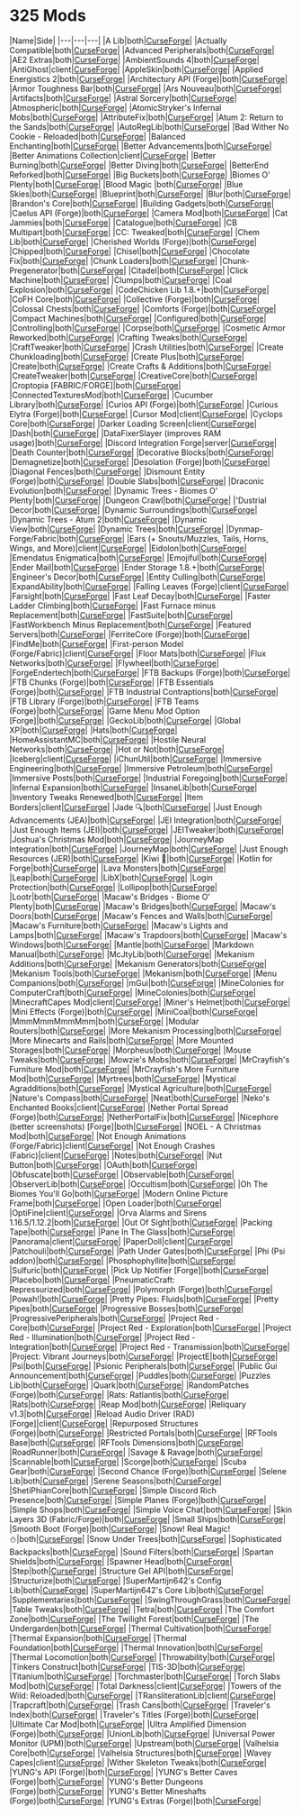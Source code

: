 # 325 Mods

|Name|Side|
|---|---|---|
|A Lib|both|[CurseForge](https://www.curseforge.com/minecraft/mc-mods/a-lib)|
|Actually Compatible|both|[CurseForge](https://www.curseforge.com/minecraft/mc-mods/actually-compatible)|
|Advanced Peripherals|both|[CurseForge](https://www.curseforge.com/minecraft/mc-mods/advanced-peripherals)|
|AE2 Extras|both|[CurseForge](https://www.curseforge.com/minecraft/mc-mods/ae2-extras)|
|AmbientSounds 4|both|[CurseForge](https://www.curseforge.com/minecraft/mc-mods/ambientsounds)|
|AntiGhost|client|[CurseForge](https://www.curseforge.com/minecraft/mc-mods/antighost)|
|AppleSkin|both|[CurseForge](https://www.curseforge.com/minecraft/mc-mods/appleskin)|
|Applied Energistics 2|both|[CurseForge](https://www.curseforge.com/minecraft/mc-mods/applied-energistics-2)|
|Architectury API (Forge)|both|[CurseForge](https://www.curseforge.com/minecraft/mc-mods/architectury-forge)|
|Armor Toughness Bar|both|[CurseForge](https://www.curseforge.com/minecraft/mc-mods/armor-toughness-bar)|
|Ars Nouveau|both|[CurseForge](https://www.curseforge.com/minecraft/mc-mods/ars-nouveau)|
|Artifacts|both|[CurseForge](https://www.curseforge.com/minecraft/mc-mods/artifacts)|
|Astral Sorcery|both|[CurseForge](https://www.curseforge.com/minecraft/mc-mods/astral-sorcery)|
|Atmospheric|both|[CurseForge](https://www.curseforge.com/minecraft/mc-mods/atmospheric)|
|AtomicStryker's Infernal Mobs|both|[CurseForge](https://www.curseforge.com/minecraft/mc-mods/atomicstrykers-infernal-mobs)|
|AttributeFix|both|[CurseForge](https://www.curseforge.com/minecraft/mc-mods/attributefix)|
|Atum 2: Return to the Sands|both|[CurseForge](https://www.curseforge.com/minecraft/mc-mods/atum)|
|AutoRegLib|both|[CurseForge](https://www.curseforge.com/minecraft/mc-mods/autoreglib)|
|Bad Wither No Cookie - Reloaded|both|[CurseForge](https://www.curseforge.com/minecraft/mc-mods/bad-wither-no-cookie-reloaded)|
|Balanced Enchanting|both|[CurseForge](https://www.curseforge.com/minecraft/mc-mods/balanced-enchanting)|
|Better Advancements|both|[CurseForge](https://www.curseforge.com/minecraft/mc-mods/better-advancements)|
|Better Animations Collection|client|[CurseForge](https://www.curseforge.com/minecraft/mc-mods/better-animations-collection)|
|Better Burning|both|[CurseForge](https://www.curseforge.com/minecraft/mc-mods/better-burning)|
|Better Diving|both|[CurseForge](https://www.curseforge.com/minecraft/mc-mods/better-diving)|
|BetterEnd Reforked|both|[CurseForge](https://www.curseforge.com/minecraft/mc-mods/betterend-re-forked)|
|Big Buckets|both|[CurseForge](https://www.curseforge.com/minecraft/mc-mods/bigbuckets)|
|Biomes O' Plenty|both|[CurseForge](https://www.curseforge.com/minecraft/mc-mods/biomes-o-plenty)|
|Blood Magic |both|[CurseForge](https://www.curseforge.com/minecraft/mc-mods/blood-magic)|
|Blue Skies|both|[CurseForge](https://www.curseforge.com/minecraft/mc-mods/blue-skies)|
|Blueprint|both|[CurseForge](https://www.curseforge.com/minecraft/mc-mods/blueprint)|
|Blur|both|[CurseForge](https://www.curseforge.com/minecraft/mc-mods/blur)|
|Brandon's Core|both|[CurseForge](https://www.curseforge.com/minecraft/mc-mods/brandons-core)|
|Building Gadgets|both|[CurseForge](https://www.curseforge.com/minecraft/mc-mods/building-gadgets)|
|Caelus API (Forge)|both|[CurseForge](https://www.curseforge.com/minecraft/mc-mods/caelus)|
|Camera Mod|both|[CurseForge](https://www.curseforge.com/minecraft/mc-mods/camera-mod)|
|Cat Jammies|both|[CurseForge](https://www.curseforge.com/minecraft/mc-mods/cat-jammies)|
|Catalogue|both|[CurseForge](https://www.curseforge.com/minecraft/mc-mods/catalogue)|
|CB Multipart|both|[CurseForge](https://www.curseforge.com/minecraft/mc-mods/cb-multipart)|
|CC: Tweaked|both|[CurseForge](https://www.curseforge.com/minecraft/mc-mods/cc-tweaked)|
|Chem Lib|both|[CurseForge](https://www.curseforge.com/minecraft/mc-mods/chemlib)|
|Cherished Worlds (Forge)|both|[CurseForge](https://www.curseforge.com/minecraft/mc-mods/cherished-worlds)|
|Chipped|both|[CurseForge](https://www.curseforge.com/minecraft/mc-mods/chipped)|
|Chisel|both|[CurseForge](https://www.curseforge.com/minecraft/mc-mods/chisel)|
|Chocolate Fix|both|[CurseForge](https://www.curseforge.com/minecraft/mc-mods/chocolate-fix)|
|Chunk Loaders|both|[CurseForge](https://www.curseforge.com/minecraft/mc-mods/chunk-loaders)|
|Chunk-Pregenerator|both|[CurseForge](https://www.curseforge.com/minecraft/mc-mods/chunkpregenerator)|
|Citadel|both|[CurseForge](https://www.curseforge.com/minecraft/mc-mods/citadel)|
|Click Machine|both|[CurseForge](https://www.curseforge.com/minecraft/mc-mods/click-machine)|
|Clumps|both|[CurseForge](https://www.curseforge.com/minecraft/mc-mods/clumps)|
|Coal Explosion|both|[CurseForge](https://www.curseforge.com/minecraft/mc-mods/coal-explosion)|
|CodeChicken Lib 1.8.+|both|[CurseForge](https://www.curseforge.com/minecraft/mc-mods/codechicken-lib-1-8)|
|CoFH Core|both|[CurseForge](https://www.curseforge.com/minecraft/mc-mods/cofh-core)|
|Collective (Forge)|both|[CurseForge](https://www.curseforge.com/minecraft/mc-mods/collective)|
|Colossal Chests|both|[CurseForge](https://www.curseforge.com/minecraft/mc-mods/colossal-chests)|
|Comforts (Forge)|both|[CurseForge](https://www.curseforge.com/minecraft/mc-mods/comforts)|
|Compact Machines|both|[CurseForge](https://www.curseforge.com/minecraft/mc-mods/compact-machines)|
|Configured|both|[CurseForge](https://www.curseforge.com/minecraft/mc-mods/configured)|
|Controlling|both|[CurseForge](https://www.curseforge.com/minecraft/mc-mods/controlling)|
|Corpse|both|[CurseForge](https://www.curseforge.com/minecraft/mc-mods/corpse)|
|Cosmetic Armor Reworked|both|[CurseForge](https://www.curseforge.com/minecraft/mc-mods/cosmetic-armor-reworked)|
|Crafting Tweaks|both|[CurseForge](https://www.curseforge.com/minecraft/mc-mods/crafting-tweaks)|
|CraftTweaker|both|[CurseForge](https://www.curseforge.com/minecraft/mc-mods/crafttweaker)|
|Crash Utilities|both|[CurseForge](https://www.curseforge.com/minecraft/mc-mods/crash-utilities)|
|Create Chunkloading|both|[CurseForge](https://www.curseforge.com/minecraft/mc-mods/create-chunkloading)|
|Create Plus|both|[CurseForge](https://www.curseforge.com/minecraft/mc-mods/create-plus)|
|Create|both|[CurseForge](https://www.curseforge.com/minecraft/mc-mods/create)|
|Create Crafts & Additions|both|[CurseForge](https://www.curseforge.com/minecraft/mc-mods/createaddition)|
|CreateTweaker|both|[CurseForge](https://www.curseforge.com/minecraft/mc-mods/createtweaker)|
|CreativeCore|both|[CurseForge](https://www.curseforge.com/minecraft/mc-mods/creativecore)|
|Croptopia [FABRIC/FORGE]|both|[CurseForge](https://www.curseforge.com/minecraft/mc-mods/croptopia-fabric)|
|ConnectedTexturesMod|both|[CurseForge](https://www.curseforge.com/minecraft/mc-mods/ctm)|
|Cucumber Library|both|[CurseForge](https://www.curseforge.com/minecraft/mc-mods/cucumber)|
|Curios API (Forge)|both|[CurseForge](https://www.curseforge.com/minecraft/mc-mods/curios)|
|Curious Elytra (Forge)|both|[CurseForge](https://www.curseforge.com/minecraft/mc-mods/curious-elytra)|
|Cursor Mod|client|[CurseForge](https://www.curseforge.com/minecraft/mc-mods/cursor-mod)|
|Cyclops Core|both|[CurseForge](https://www.curseforge.com/minecraft/mc-mods/cyclops-core)|
|Darker Loading Screen|client|[CurseForge](https://www.curseforge.com/minecraft/mc-mods/darker-loading-screen)|
|Dash|both|[CurseForge](https://www.curseforge.com/minecraft/mc-mods/dash)|
|DataFixerSlayer (improves RAM usage)|both|[CurseForge](https://www.curseforge.com/minecraft/mc-mods/datafixerslayer)|
|Discord Integration Forge|server|[CurseForge](https://www.curseforge.com/minecraft/mc-mods/dcintegration)|
|Death Counter|both|[CurseForge](https://www.curseforge.com/minecraft/mc-mods/death-counter)|
|Decorative Blocks|both|[CurseForge](https://www.curseforge.com/minecraft/mc-mods/decorative-blocks)|
|Demagnetize|both|[CurseForge](https://www.curseforge.com/minecraft/mc-mods/demagnetize)|
|Desolation (Forge)|both|[CurseForge](https://www.curseforge.com/minecraft/mc-mods/desolation-forge)|
|Diagonal Fences|both|[CurseForge](https://www.curseforge.com/minecraft/mc-mods/diagonal-fences)|
|Dismount Entity (Forge)|both|[CurseForge](https://www.curseforge.com/minecraft/mc-mods/dismount-entity)|
|Double Slabs|both|[CurseForge](https://www.curseforge.com/minecraft/mc-mods/double-slabs)|
|Draconic Evolution|both|[CurseForge](https://www.curseforge.com/minecraft/mc-mods/draconic-evolution)|
|Dynamic Trees - Biomes O' Plenty|both|[CurseForge](https://www.curseforge.com/minecraft/mc-mods/dtbop)|
|Dungeon Crawl|both|[CurseForge](https://www.curseforge.com/minecraft/mc-mods/dungeon-crawl)|
|'Dustrial Decor|both|[CurseForge](https://www.curseforge.com/minecraft/mc-mods/dustrial-decor)|
|Dynamic Surroundings|both|[CurseForge](https://www.curseforge.com/minecraft/mc-mods/dynamic-surroundings)|
|Dynamic Trees - Atum 2|both|[CurseForge](https://www.curseforge.com/minecraft/mc-mods/dynamic-trees-atum-2)|
|Dynamic View|both|[CurseForge](https://www.curseforge.com/minecraft/mc-mods/dynamic-view)|
|Dynamic Trees|both|[CurseForge](https://www.curseforge.com/minecraft/mc-mods/dynamictrees)|
|Dynmap-Forge/Fabric|both|[CurseForge](https://www.curseforge.com/minecraft/mc-mods/dynmapforge)|
|Ears (+ Snouts/Muzzles, Tails, Horns, Wings, and More)|client|[CurseForge](https://www.curseforge.com/minecraft/mc-mods/ears)|
|Eidolon|both|[CurseForge](https://www.curseforge.com/minecraft/mc-mods/eidolon)|
|Emendatus Enigmatica|both|[CurseForge](https://www.curseforge.com/minecraft/mc-mods/emendatus-enigmatica)|
|Emojiful|both|[CurseForge](https://www.curseforge.com/minecraft/mc-mods/emojiful)|
|Ender Mail|both|[CurseForge](https://www.curseforge.com/minecraft/mc-mods/ender-mail)|
|Ender Storage 1.8.+|both|[CurseForge](https://www.curseforge.com/minecraft/mc-mods/ender-storage-1-8)|
|Engineer's Decor|both|[CurseForge](https://www.curseforge.com/minecraft/mc-mods/engineers-decor)|
|Entity Culling|both|[CurseForge](https://www.curseforge.com/minecraft/mc-mods/entity-culling)|
|ExpandAbility|both|[CurseForge](https://www.curseforge.com/minecraft/mc-mods/expandability)|
|Falling Leaves (Forge)|client|[CurseForge](https://www.curseforge.com/minecraft/mc-mods/falling-leaves-forge)|
|Farsight|both|[CurseForge](https://www.curseforge.com/minecraft/mc-mods/farsight)|
|Fast Leaf Decay|both|[CurseForge](https://www.curseforge.com/minecraft/mc-mods/fast-leaf-decay)|
|Faster Ladder Climbing|both|[CurseForge](https://www.curseforge.com/minecraft/mc-mods/faster-ladder-climbing)|
|Fast Furnace minus Replacement|both|[CurseForge](https://www.curseforge.com/minecraft/mc-mods/fastfurnace-minus-replacement)|
|FastSuite|both|[CurseForge](https://www.curseforge.com/minecraft/mc-mods/fastsuite)|
|FastWorkbench Minus Replacement|both|[CurseForge](https://www.curseforge.com/minecraft/mc-mods/fastworkbench-minus-replacement)|
|Featured Servers|both|[CurseForge](https://www.curseforge.com/minecraft/mc-mods/featured-servers)|
|FerriteCore (Forge)|both|[CurseForge](https://www.curseforge.com/minecraft/mc-mods/ferritecore)|
|FindMe|both|[CurseForge](https://www.curseforge.com/minecraft/mc-mods/findme)|
|First-person Model (Forge/Fabric)|client|[CurseForge](https://www.curseforge.com/minecraft/mc-mods/first-person-model)|
|Floor Mats|both|[CurseForge](https://www.curseforge.com/minecraft/mc-mods/floor-mats)|
|Flux Networks|both|[CurseForge](https://www.curseforge.com/minecraft/mc-mods/flux-networks)|
|Flywheel|both|[CurseForge](https://www.curseforge.com/minecraft/mc-mods/flywheel)|
|ForgeEndertech|both|[CurseForge](https://www.curseforge.com/minecraft/mc-mods/forgeendertech)|
|FTB Backups (Forge)|both|[CurseForge](https://www.curseforge.com/minecraft/mc-mods/ftb-backups-forge)|
|FTB Chunks (Forge)|both|[CurseForge](https://www.curseforge.com/minecraft/mc-mods/ftb-chunks-forge)|
|FTB Essentials (Forge)|both|[CurseForge](https://www.curseforge.com/minecraft/mc-mods/ftb-essentials-forge)|
|FTB Industrial Contraptions|both|[CurseForge](https://www.curseforge.com/minecraft/mc-mods/ftb-industrial-contraptions)|
|FTB Library (Forge)|both|[CurseForge](https://www.curseforge.com/minecraft/mc-mods/ftb-library-forge)|
|FTB Teams (Forge)|both|[CurseForge](https://www.curseforge.com/minecraft/mc-mods/ftb-teams-forge)|
|Game Menu Mod Option [Forge]|both|[CurseForge](https://www.curseforge.com/minecraft/mc-mods/gamemenumodoption)|
|GeckoLib|both|[CurseForge](https://www.curseforge.com/minecraft/mc-mods/geckolib)|
|Global XP|both|[CurseForge](https://www.curseforge.com/minecraft/mc-mods/global-xp)|
|Hats|both|[CurseForge](https://www.curseforge.com/minecraft/mc-mods/hats)|
|HomeAssistantMC|both|[CurseForge](https://www.curseforge.com/minecraft/mc-mods/homeassistantmc)|
|Hostile Neural Networks|both|[CurseForge](https://www.curseforge.com/minecraft/mc-mods/hostile-neural-networks)|
|Hot or Not|both|[CurseForge](https://www.curseforge.com/minecraft/mc-mods/hot-or-not)|
|Iceberg|client|[CurseForge](https://www.curseforge.com/minecraft/mc-mods/iceberg)|
|iChunUtil|both|[CurseForge](https://www.curseforge.com/minecraft/mc-mods/ichunutil)|
|Immersive Engineering|both|[CurseForge](https://www.curseforge.com/minecraft/mc-mods/immersive-engineering)|
|Immersive Petroleum|both|[CurseForge](https://www.curseforge.com/minecraft/mc-mods/immersive-petroleum)|
|Immersive Posts|both|[CurseForge](https://www.curseforge.com/minecraft/mc-mods/immersiveposts)|
|Industrial Foregoing|both|[CurseForge](https://www.curseforge.com/minecraft/mc-mods/industrial-foregoing)|
|Infernal Expansion|both|[CurseForge](https://www.curseforge.com/minecraft/mc-mods/infernal-expansion)|
|InsaneLib|both|[CurseForge](https://www.curseforge.com/minecraft/mc-mods/insanelib)|
|Inventory Tweaks Renewed|both|[CurseForge](https://www.curseforge.com/minecraft/mc-mods/inventory-tweaks-renewed)|
|Item Borders|client|[CurseForge](https://www.curseforge.com/minecraft/mc-mods/item-borders)|
|Jade 🔍|both|[CurseForge](https://www.curseforge.com/minecraft/mc-mods/jade)|
|Just Enough Advancements (JEA)|both|[CurseForge](https://www.curseforge.com/minecraft/mc-mods/jea)|
|JEI Integration|both|[CurseForge](https://www.curseforge.com/minecraft/mc-mods/jei-integration)|
|Just Enough Items (JEI)|both|[CurseForge](https://www.curseforge.com/minecraft/mc-mods/jei)|
|JEITweaker|both|[CurseForge](https://www.curseforge.com/minecraft/mc-mods/jeitweaker)|
|Joshua's Christmas Mod|both|[CurseForge](https://www.curseforge.com/minecraft/mc-mods/joshuas-christmas-mod)|
|JourneyMap Integration|both|[CurseForge](https://www.curseforge.com/minecraft/mc-mods/journeymap-integration)|
|JourneyMap|both|[CurseForge](https://www.curseforge.com/minecraft/mc-mods/journeymap)|
|Just Enough Resources (JER)|both|[CurseForge](https://www.curseforge.com/minecraft/mc-mods/just-enough-resources-jer)|
|Kiwi 🥝|both|[CurseForge](https://www.curseforge.com/minecraft/mc-mods/kiwi)|
|Kotlin for Forge|both|[CurseForge](https://www.curseforge.com/minecraft/mc-mods/kotlin-for-forge)|
|Lava Monsters|both|[CurseForge](https://www.curseforge.com/minecraft/mc-mods/lava-monsters)|
|Leap|both|[CurseForge](https://www.curseforge.com/minecraft/mc-mods/leap)|
|LibX|both|[CurseForge](https://www.curseforge.com/minecraft/mc-mods/libx)|
|Login Protection|both|[CurseForge](https://www.curseforge.com/minecraft/mc-mods/login-protection)|
|Lollipop|both|[CurseForge](https://www.curseforge.com/minecraft/mc-mods/lollipop)|
|Lootr|both|[CurseForge](https://www.curseforge.com/minecraft/mc-mods/lootr)|
|Macaw's Bridges - Biome O' Plenty|both|[CurseForge](https://www.curseforge.com/minecraft/mc-mods/macaws-bridges-biome-o-plenty)|
|Macaw's Bridges|both|[CurseForge](https://www.curseforge.com/minecraft/mc-mods/macaws-bridges)|
|Macaw's Doors|both|[CurseForge](https://www.curseforge.com/minecraft/mc-mods/macaws-doors)|
|Macaw's Fences and Walls|both|[CurseForge](https://www.curseforge.com/minecraft/mc-mods/macaws-fences-and-walls)|
|Macaw's Furniture|both|[CurseForge](https://www.curseforge.com/minecraft/mc-mods/macaws-furniture)|
|Macaw's Lights and Lamps|both|[CurseForge](https://www.curseforge.com/minecraft/mc-mods/macaws-lights-and-lamps)|
|Macaw's Trapdoors|both|[CurseForge](https://www.curseforge.com/minecraft/mc-mods/macaws-trapdoors)|
|Macaw's Windows|both|[CurseForge](https://www.curseforge.com/minecraft/mc-mods/macaws-windows)|
|Mantle|both|[CurseForge](https://www.curseforge.com/minecraft/mc-mods/mantle)|
|Markdown Manual|both|[CurseForge](https://www.curseforge.com/minecraft/mc-mods/markdownmanual)|
|McJtyLib|both|[CurseForge](https://www.curseforge.com/minecraft/mc-mods/mcjtylib)|
|Mekanism Additions|both|[CurseForge](https://www.curseforge.com/minecraft/mc-mods/mekanism-additions)|
|Mekanism Generators|both|[CurseForge](https://www.curseforge.com/minecraft/mc-mods/mekanism-generators)|
|Mekanism Tools|both|[CurseForge](https://www.curseforge.com/minecraft/mc-mods/mekanism-tools)|
|Mekanism|both|[CurseForge](https://www.curseforge.com/minecraft/mc-mods/mekanism)|
|Menu Companions|both|[CurseForge](https://www.curseforge.com/minecraft/mc-mods/menu-companions)|
|mGui|both|[CurseForge](https://www.curseforge.com/minecraft/mc-mods/mgui)|
|MineColonies for ComputerCraft|both|[CurseForge](https://www.curseforge.com/minecraft/mc-mods/minecolonies-for-computercraft)|
|MineColonies|both|[CurseForge](https://www.curseforge.com/minecraft/mc-mods/minecolonies)|
|MinecraftCapes Mod|client|[CurseForge](https://www.curseforge.com/minecraft/mc-mods/minecraftcapes-mod)|
|Miner's Helmet|both|[CurseForge](https://www.curseforge.com/minecraft/mc-mods/miners-helmet)|
|Mini Effects (Forge)|both|[CurseForge](https://www.curseforge.com/minecraft/mc-mods/mini-effects)|
|MiniCoal|both|[CurseForge](https://www.curseforge.com/minecraft/mc-mods/minicoal)|
|MmmMmmMmmMmm|both|[CurseForge](https://www.curseforge.com/minecraft/mc-mods/mmmmmmmmmmmm)|
|Modular Routers|both|[CurseForge](https://www.curseforge.com/minecraft/mc-mods/modular-routers)|
|More Mekanism Processing|both|[CurseForge](https://www.curseforge.com/minecraft/mc-mods/more-mekanism-processing)|
|More Minecarts and Rails|both|[CurseForge](https://www.curseforge.com/minecraft/mc-mods/more-minecarts)|
|More Mounted Storages|both|[CurseForge](https://www.curseforge.com/minecraft/mc-mods/more-mounted-storages)|
|Morpheus|both|[CurseForge](https://www.curseforge.com/minecraft/mc-mods/morpheus)|
|Mouse Tweaks|both|[CurseForge](https://www.curseforge.com/minecraft/mc-mods/mouse-tweaks)|
|Mowzie's Mobs|both|[CurseForge](https://www.curseforge.com/minecraft/mc-mods/mowzies-mobs)|
|MrCrayfish's Furniture Mod|both|[CurseForge](https://www.curseforge.com/minecraft/mc-mods/mrcrayfish-furniture-mod)|
|MrCrayfish's More Furniture Mod|both|[CurseForge](https://www.curseforge.com/minecraft/mc-mods/mrcrayfish-more-furniture-mod)|
|Myrtrees|both|[CurseForge](https://www.curseforge.com/minecraft/mc-mods/myrtrees)|
|Mystical Agradditions|both|[CurseForge](https://www.curseforge.com/minecraft/mc-mods/mystical-agradditions)|
|Mystical Agriculture|both|[CurseForge](https://www.curseforge.com/minecraft/mc-mods/mystical-agriculture)|
|Nature's Compass|both|[CurseForge](https://www.curseforge.com/minecraft/mc-mods/natures-compass)|
|Neat|both|[CurseForge](https://www.curseforge.com/minecraft/mc-mods/neat)|
|Neko's Enchanted Books|client|[CurseForge](https://www.curseforge.com/minecraft/mc-mods/nekos-enchanted-books)|
|Nether Portal Spread (Forge)|both|[CurseForge](https://www.curseforge.com/minecraft/mc-mods/nether-portal-spread)|
|NetherPortalFix|both|[CurseForge](https://www.curseforge.com/minecraft/mc-mods/netherportalfix)|
|Nicephore (better screenshots) [Forge]|both|[CurseForge](https://www.curseforge.com/minecraft/mc-mods/nicephore)|
|NOEL - A Christmas Mod|both|[CurseForge](https://www.curseforge.com/minecraft/mc-mods/noel-christmas-mod)|
|Not Enough Animations (Forge/Fabric)|client|[CurseForge](https://www.curseforge.com/minecraft/mc-mods/not-enough-animations)|
|Not Enough Crashes (Fabric)|client|[CurseForge](https://www.curseforge.com/minecraft/mc-mods/not-enough-crashes)|
|Notes|both|[CurseForge](https://www.curseforge.com/minecraft/mc-mods/notes)|
|Nut Button|both|[CurseForge](https://www.curseforge.com/minecraft/mc-mods/nut-button)|
|OAuth|both|[CurseForge](https://www.curseforge.com/minecraft/mc-mods/oauth)|
|Obfuscate|both|[CurseForge](https://www.curseforge.com/minecraft/mc-mods/obfuscate)|
|Observable|both|[CurseForge](https://www.curseforge.com/minecraft/mc-mods/observable)|
|ObserverLib|both|[CurseForge](https://www.curseforge.com/minecraft/mc-mods/observerlib)|
|Occultism|both|[CurseForge](https://www.curseforge.com/minecraft/mc-mods/occultism)|
|Oh The Biomes You'll Go|both|[CurseForge](https://www.curseforge.com/minecraft/mc-mods/oh-the-biomes-youll-go)|
|Modern Online Picture Frame|both|[CurseForge](https://www.curseforge.com/minecraft/mc-mods/online-picture-frame)|
|Open Loader|both|[CurseForge](https://www.curseforge.com/minecraft/mc-mods/open-loader)|
|OptiFine|client|[CurseForge](https://optifine.net)|
|Orva Alarms and Sirens 1.16.5/1.12.2|both|[CurseForge](https://www.curseforge.com/minecraft/mc-mods/orva-alarms)|
|Out Of Sight|both|[CurseForge](https://www.curseforge.com/minecraft/mc-mods/out-of-sight)|
|Packing Tape|both|[CurseForge](https://www.curseforge.com/minecraft/mc-mods/packing-tape)|
|Pane In The Glass|both|[CurseForge](https://www.curseforge.com/minecraft/mc-mods/pane-in-the-glass)|
|Panorama|client|[CurseForge](https://www.curseforge.com/minecraft/mc-mods/panorama)|
|PaperDoll|client|[CurseForge](https://www.curseforge.com/minecraft/mc-mods/paperdoll)|
|Patchouli|both|[CurseForge](https://www.curseforge.com/minecraft/mc-mods/patchouli)|
|Path Under Gates|both|[CurseForge](https://www.curseforge.com/minecraft/mc-mods/path-under-gates)|
|Phi (Psi addon)|both|[CurseForge](https://www.curseforge.com/minecraft/mc-mods/phi)|
|Phosphophyllite|both|[CurseForge](https://www.curseforge.com/minecraft/mc-mods/phosphophyllite)|
|Sulfuric|both|[CurseForge](https://www.curseforge.com/minecraft/mc-mods/phosphor-reforged)|
|Pick Up Notifier [Forge]|both|[CurseForge](https://www.curseforge.com/minecraft/mc-mods/pick-up-notifier)|
|Placebo|both|[CurseForge](https://www.curseforge.com/minecraft/mc-mods/placebo)|
|PneumaticCraft: Repressurized|both|[CurseForge](https://www.curseforge.com/minecraft/mc-mods/pneumaticcraft-repressurized)|
|Polymorph (Forge)|both|[CurseForge](https://www.curseforge.com/minecraft/mc-mods/polymorph)|
|Powah!|both|[CurseForge](https://www.curseforge.com/minecraft/mc-mods/powah)|
|Pretty Pipes: Fluids|both|[CurseForge](https://www.curseforge.com/minecraft/mc-mods/pretty-pipes-fluids)|
|Pretty Pipes|both|[CurseForge](https://www.curseforge.com/minecraft/mc-mods/pretty-pipes)|
|Progressive Bosses|both|[CurseForge](https://www.curseforge.com/minecraft/mc-mods/progressive-bosses)|
|ProgressivePeripherals|both|[CurseForge](https://www.curseforge.com/minecraft/mc-mods/progressiveperipherals)|
|Project Red - Core|both|[CurseForge](https://www.curseforge.com/minecraft/mc-mods/project-red-core)|
|Project Red - Exploration|both|[CurseForge](https://www.curseforge.com/minecraft/mc-mods/project-red-exploration)|
|Project Red - Illumination|both|[CurseForge](https://www.curseforge.com/minecraft/mc-mods/project-red-illumination)|
|Project Red - Integration|both|[CurseForge](https://www.curseforge.com/minecraft/mc-mods/project-red-integration)|
|Project Red - Transmission|both|[CurseForge](https://www.curseforge.com/minecraft/mc-mods/project-red-transmission)|
|Project: Vibrant Journeys|both|[CurseForge](https://www.curseforge.com/minecraft/mc-mods/project-vibrant-journeys)|
|ProjectE|both|[CurseForge](https://www.curseforge.com/minecraft/mc-mods/projecte)|
|Psi|both|[CurseForge](https://www.curseforge.com/minecraft/mc-mods/psi)|
|Psionic Peripherals|both|[CurseForge](https://www.curseforge.com/minecraft/mc-mods/psionic-peripherals)|
|Public Gui Announcement|both|[CurseForge](https://www.curseforge.com/minecraft/mc-mods/public-gui-announcement)|
|Puddles|both|[CurseForge](https://www.curseforge.com/minecraft/mc-mods/puddles)|
|Puzzles Lib|both|[CurseForge](https://www.curseforge.com/minecraft/mc-mods/puzzles-lib)|
|Quark|both|[CurseForge](https://www.curseforge.com/minecraft/mc-mods/quark)|
|RandomPatches (Forge)|both|[CurseForge](https://www.curseforge.com/minecraft/mc-mods/randompatches-forge)|
|Rats: Ratlantis|both|[CurseForge](https://www.curseforge.com/minecraft/mc-mods/rats-ratlantis)|
|Rats|both|[CurseForge](https://www.curseforge.com/minecraft/mc-mods/rats)|
|Reap Mod|both|[CurseForge](https://www.curseforge.com/minecraft/mc-mods/reap-mod)|
|Reliquary v1.3|both|[CurseForge](https://www.curseforge.com/minecraft/mc-mods/reliquary-v1-3)|
|Reload Audio Driver (RAD) [Forge]|client|[CurseForge](https://www.curseforge.com/minecraft/mc-mods/reload-audio-driver-rad)|
|Repurposed Structures (Forge)|both|[CurseForge](https://www.curseforge.com/minecraft/mc-mods/repurposed-structures)|
|Restricted Portals|both|[CurseForge](https://www.curseforge.com/minecraft/mc-mods/restricted-portals)|
|RFTools Base|both|[CurseForge](https://www.curseforge.com/minecraft/mc-mods/rftools-base)|
|RFTools Dimensions|both|[CurseForge](https://www.curseforge.com/minecraft/mc-mods/rftools-dimensions)|
|RoadRunner|both|[CurseForge](https://www.curseforge.com/minecraft/mc-mods/roadrunner)|
|Savage & Ravage|both|[CurseForge](https://www.curseforge.com/minecraft/mc-mods/savage-and-ravage)|
|Scannable|both|[CurseForge](https://www.curseforge.com/minecraft/mc-mods/scannable)|
|Scorge|both|[CurseForge](https://www.curseforge.com/minecraft/mc-mods/scorge)|
|Scuba Gear|both|[CurseForge](https://www.curseforge.com/minecraft/mc-mods/scuba-gear)|
|Second Chance (Forge)|both|[CurseForge](https://www.curseforge.com/minecraft/mc-mods/second-chance-forge)|
|Selene Lib|both|[CurseForge](https://www.curseforge.com/minecraft/mc-mods/selene)|
|Serene Seasons|both|[CurseForge](https://www.curseforge.com/minecraft/mc-mods/serene-seasons)|
|ShetiPhianCore|both|[CurseForge](https://www.curseforge.com/minecraft/mc-mods/shetiphiancore)|
|Simple Discord Rich Presence|both|[CurseForge](https://www.curseforge.com/minecraft/mc-mods/simple-discord-rich-presence)|
|Simple Planes (Forge)|both|[CurseForge](https://www.curseforge.com/minecraft/mc-mods/simple-planes)|
|Simple Shops|both|[CurseForge](https://www.curseforge.com/minecraft/mc-mods/simple-shops)|
|Simple Voice Chat|both|[CurseForge](https://www.curseforge.com/minecraft/mc-mods/simple-voice-chat)|
|Skin Layers 3D (Fabric/Forge)|both|[CurseForge](https://www.curseforge.com/minecraft/mc-mods/skin-layers-3d)|
|Small Ships|both|[CurseForge](https://www.curseforge.com/minecraft/mc-mods/small-ships)|
|Smooth Boot (Forge)|both|[CurseForge](https://www.curseforge.com/minecraft/mc-mods/smooth-boot-forge)|
|Snow! Real Magic! ⛄|both|[CurseForge](https://www.curseforge.com/minecraft/mc-mods/snow-real-magic)|
|Snow Under Trees|both|[CurseForge](https://www.curseforge.com/minecraft/mc-mods/snow-under-trees)|
|Sophisticated Backpacks|both|[CurseForge](https://www.curseforge.com/minecraft/mc-mods/sophisticated-backpacks)|
|Sound Filters|both|[CurseForge](https://www.curseforge.com/minecraft/mc-mods/sound-filters)|
|Spartan Shields|both|[CurseForge](https://www.curseforge.com/minecraft/mc-mods/spartan-shields)|
|Spawner Head|both|[CurseForge](https://www.curseforge.com/minecraft/mc-mods/spawner-head)|
|Step|both|[CurseForge](https://www.curseforge.com/minecraft/mc-mods/step)|
|Structure Gel API|both|[CurseForge](https://www.curseforge.com/minecraft/mc-mods/structure-gel-api)|
|Structurize|both|[CurseForge](https://www.curseforge.com/minecraft/mc-mods/structurize)|
|SuperMartijn642's Config Lib|both|[CurseForge](https://www.curseforge.com/minecraft/mc-mods/supermartijn642s-config-lib)|
|SuperMartijn642's Core Lib|both|[CurseForge](https://www.curseforge.com/minecraft/mc-mods/supermartijn642s-core-lib)|
|Supplementaries|both|[CurseForge](https://www.curseforge.com/minecraft/mc-mods/supplementaries)|
|SwingThroughGrass|both|[CurseForge](https://www.curseforge.com/minecraft/mc-mods/swingthroughgrass)|
|Table Tweaks|both|[CurseForge](https://www.curseforge.com/minecraft/mc-mods/table-tweaks)|
|Tetra|both|[CurseForge](https://www.curseforge.com/minecraft/mc-mods/tetra)|
|The Comfort Zone|both|[CurseForge](https://www.curseforge.com/minecraft/mc-mods/the-comfort-zone)|
|The Twilight Forest|both|[CurseForge](https://www.curseforge.com/minecraft/mc-mods/the-twilight-forest)|
|The Undergarden|both|[CurseForge](https://www.curseforge.com/minecraft/mc-mods/the-undergarden)|
|Thermal Cultivation|both|[CurseForge](https://www.curseforge.com/minecraft/mc-mods/thermal-cultivation)|
|Thermal Expansion|both|[CurseForge](https://www.curseforge.com/minecraft/mc-mods/thermal-expansion)|
|Thermal Foundation|both|[CurseForge](https://www.curseforge.com/minecraft/mc-mods/thermal-foundation)|
|Thermal Innovation|both|[CurseForge](https://www.curseforge.com/minecraft/mc-mods/thermal-innovation)|
|Thermal Locomotion|both|[CurseForge](https://www.curseforge.com/minecraft/mc-mods/thermal-locomotion)|
|Throwability|both|[CurseForge](https://www.curseforge.com/minecraft/mc-mods/throwability)|
|Tinkers Construct|both|[CurseForge](https://www.curseforge.com/minecraft/mc-mods/tinkers-construct)|
|TIS-3D|both|[CurseForge](https://www.curseforge.com/minecraft/mc-mods/tis-3d)|
|Titanium|both|[CurseForge](https://www.curseforge.com/minecraft/mc-mods/titanium)|
|Torchmaster|both|[CurseForge](https://www.curseforge.com/minecraft/mc-mods/torchmaster)|
|Torch Slabs Mod|both|[CurseForge](https://www.curseforge.com/minecraft/mc-mods/torchslabs-mod)|
|Total Darkness|client|[CurseForge](https://www.curseforge.com/minecraft/mc-mods/total-darkness)|
|Towers of the Wild: Reloaded|both|[CurseForge](https://www.curseforge.com/minecraft/mc-mods/towers-of-the-wild-reloaded)|
|TRansliterationLib|client|[CurseForge](https://www.curseforge.com/minecraft/mc-mods/transliterationlib)|
|Trapcraft|both|[CurseForge](https://www.curseforge.com/minecraft/mc-mods/trapcraft)|
|Trash Cans|both|[CurseForge](https://www.curseforge.com/minecraft/mc-mods/trash-cans)|
|Traveler's Index|both|[CurseForge](https://www.curseforge.com/minecraft/mc-mods/travelers-index)|
|Traveler's Titles (Forge)|both|[CurseForge](https://www.curseforge.com/minecraft/mc-mods/travelers-titles)|
|Ultimate Car Mod|both|[CurseForge](https://www.curseforge.com/minecraft/mc-mods/ultimate-car-mod)|
|Ultra Amplified Dimension (Forge)|both|[CurseForge](https://www.curseforge.com/minecraft/mc-mods/ultra-amplified-mod)|
|UnionLib|both|[CurseForge](https://www.curseforge.com/minecraft/mc-mods/unionlib)|
|Universal Power Monitor (UPM)|both|[CurseForge](https://www.curseforge.com/minecraft/mc-mods/universal-power-monitor-upm)|
|Upstream|both|[CurseForge](https://www.curseforge.com/minecraft/mc-mods/upstream)|
|Valhelsia Core|both|[CurseForge](https://www.curseforge.com/minecraft/mc-mods/valhelsia-core)|
|Valhelsia Structures|both|[CurseForge](https://www.curseforge.com/minecraft/mc-mods/valhelsia-structures)|
|Wavey Capes|client|[CurseForge](https://www.curseforge.com/minecraft/mc-mods/waveycapes)|
|Wither Skeleton Tweaks|both|[CurseForge](https://www.curseforge.com/minecraft/mc-mods/wither-skeleton-tweaks)|
|YUNG's API (Forge)|both|[CurseForge](https://www.curseforge.com/minecraft/mc-mods/yungs-api)|
|YUNG's Better Caves (Forge)|both|[CurseForge](https://www.curseforge.com/minecraft/mc-mods/yungs-better-caves)|
|YUNG's Better Dungeons (Forge)|both|[CurseForge](https://www.curseforge.com/minecraft/mc-mods/yungs-better-dungeons)|
|YUNG's Better Mineshafts (Forge)|both|[CurseForge](https://www.curseforge.com/minecraft/mc-mods/yungs-better-mineshafts-forge)|
|YUNG's Extras (Forge)|both|[CurseForge](https://www.curseforge.com/minecraft/mc-mods/yungs-extras)|